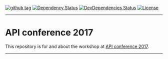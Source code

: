 [![github tag][github-tag-image]][github-tag-url]
[![Dependency Status][david-image]][david-url]
[![DevDependencies Status][david-dev-image]][david-dev-url]
[![License][license-image]][license-url]

***

# API conference 2017

This repository is for and about the workshop at [API conference 2017](https://apiconference.de/).

***

[github-tag-image]: https://img.shields.io/github/tag/dasrick/api-con-2017.svg?style=flat-square
[github-tag-url]: https://github.com/dasrick/api-con-2017

[travis-image]: https://img.shields.io/travis/dasrick/api-con-2017.svg?style=flat-square
[travis-url]: https://travis-ci.org/dasrick/api-con-2017

[david-image]: https://img.shields.io/david/dasrick/api-con-2017.svg?style=flat-square
[david-url]: https://david-dm.org/dasrick/api-con-2017
[david-dev-image]: https://img.shields.io/david/dev/dasrick/api-con-2017.svg?style=flat-square
[david-dev-url]: https://david-dm.org/dasrick/api-con-2017?type=dev

[david-optional-image]: https://img.shields.io/david/optional/dasrick/api-con-2017.svg?style=flat-square
[david-peer-image]: https://img.shields.io/david/peer/dasrick/api-con-2017.svg?style=flat-square

[license-image]: https://img.shields.io/github/license/dasrick/api-con-2017.svg?style=flat-square
[license-url]: https://github.com/dasrick/api-con-2017/blob/master/LICENSE
